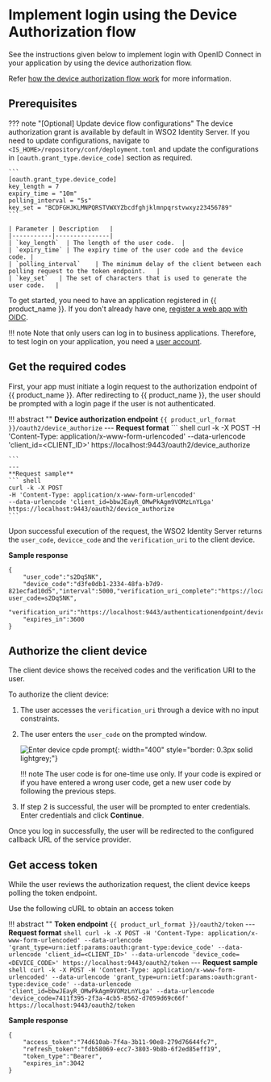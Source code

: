 # Implement login using the Device Authorization flow

See the instructions given below to implement login with OpenID Connect in your application by using the device authorization flow.

Refer [how the device authorization flow work]({{base_path}}/references/grant-types/#device-authorization-grant) for more information.

## Prerequisites

??? note "[Optional] Update device flow configurations"
    The device authorization grant is available by default in WSO2 Identity Server. If you need to update configurations, navigate to `<IS_HOME>/repository/conf/deployment.toml` and update the configurations in `[oauth.grant_type.device_code]` section as required.

    ```
    [oauth.grant_type.device_code]
    key_length = 7
    expiry_time = "10m"
    polling_interval = "5s"
    key_set = "BCDFGHJKLMNPQRSTVWXYZbcdfghjklmnpqrstvwxyz23456789"
    ```

    | Parameter | Description   |
    |-----------|---------------|
    | `key_length`  | The length of the user code.  |
    | `expiry_time` | The expiry time of the user code and the device code. |
    | `polling_interval`    | The minimum delay of the client between each polling request to the token endpoint.   |
    | `key_set`   | The set of characters that is used to generate the user code.   |

To get started, you need to have an application registered in {{ product_name }}. If you don't already have one, [register a web app with OIDC]({{base_path}}/guides/applications/register-oidc-web-app/).

!!! note
    Note that only users can log in to business applications. Therefore, to test login on your application, you need a [user account]({{base_path}}/guides/users/manage-users/).

## Get the required codes
First, your app must initiate a login request to the authorization endpoint of {{ product_name }}. After redirecting to {{ product_name }}, the user should be prompted with a login page if the user is not authenticated.

!!! abstract ""
    **Device authorization endpoint**
    ```
    {{ product_url_format }}/oauth2/device_authorize
    ```
    ---
    **Request format**
    ``` shell
    curl -k -X POST
    -H 'Content-Type: application/x-www-form-urlencoded'
    --data-urlencode 'client_id=<CLIENT_ID>'
    https://localhost:9443/oauth2/device_authorize

    ```
    ---
    **Request sample**
    ``` shell
    curl -k -X POST 
    -H 'Content-Type: application/x-www-form-urlencoded' 
    --data-urlencode 'client_id=bbwJEayR_OMwPkAgm9VOMzLnYLga' 
    https://localhost:9443/oauth2/device_authorize
    ```

Upon successful execution of the request, the WSO2 Identity Server returns the `user_code`, `devicce_code` and the `verification_uri` to the client device.

**Sample response**

```
{
    "user_code":"s2DqSNK",
    "device_code":"d3fe0db1-2334-48fa-b7d9-821ecfad10d5","interval":5000,"verification_uri_complete":"https://localhost:9443/authenticationendpoint/device.do?user_code=s2DqSNK",
    "verification_uri":"https://localhost:9443/authenticationendpoint/device.do",
    "expires_in":3600
}
```

## Authorize the client device

The client device shows the received codes and the verification URI to the user.

To authorize the client device:

1. The user accesses the `verification_uri` through a device with no input constraints.
2. The user enters the `user_code` on the prompted window.

    ![Enter device cpde prompt]({{base_path}}/assets/img/guides/applications/oidc/device-code-enter.jpg){: width="400" style="border: 0.3px solid lightgrey;"}

    !!! note
        The user code is for one-time use only. If your code is expired or if you have entered a wrong user code, get a new user code by following the previous steps.

3. If step 2 is successful, the user will be prompted to enter credentials. Enter credentials and click **Continue**.

Once you log in successfully, the user will be redirected to the configured callback URL of the service provider.

## Get access token

While the user reviews the authorization request, the client device keeps polling the token endpoint.

Use the following cURL to obtain an access token

!!! abstract ""
    **Token endpoint**
    ```
    {{ product_url_format }}/oauth2/token
    ```
    ---
    **Request format**
    ``` shell
    curl -k -X POST
    -H 'Content-Type: application/x-www-form-urlencoded'
    --data-urlencode 'grant_type=urn:ietf:params:oauth:grant-type:device_code'
    --data-urlencode 'client_id=<CLIENT_ID>'
    --data-urlencode 'device_code=<DEVICE_CODE>'
    https://localhost:9443/oauth2/token
    ```
    ---
    **Request sample**
    ``` shell
    curl -k -X POST
    -H 'Content-Type: application/x-www-form-urlencoded'
    --data-urlencode 'grant_type=urn:ietf:params:oauth:grant-type:device_code'
    --data-urlencode 'client_id=bbwJEayR_OMwPkAgm9VOMzLnYLga'
    --data-urlencode 'device_code=7411f395-2f3a-4cb5-8562-d7059d69c66f'
    https://localhost:9443/oauth2/token
    ```

**Sample response**

```
{
    "access_token":"74d610ab-7f4a-3b11-90e8-279d76644fc7",
    "refresh_token":"fdb58069-ecc7-3803-9b8b-6f2ed85eff19",
    "token_type":"Bearer",
    "expires_in":3042
}
```